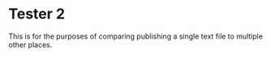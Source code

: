 # Tester 2 

This is for the purposes of comparing publishing a single text file to multiple other places.
